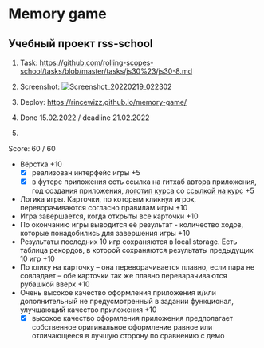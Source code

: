# Memory game
## Учебный проект rss-school

1. Task: https://github.com/rolling-scopes-school/tasks/blob/master/tasks/js30%23/js30-8.md
2. Screenshot:
![Screenshot_20220219_022302](https://user-images.githubusercontent.com/95530503/154773989-a974c942-a559-4d67-bedb-45f0ce57621f.png)

3. Deploy: https://rincewizz.github.io/memory-game/
4. Done 15.02.2022 / deadline 21.02.2022
5. 
Score: 60 / 60
- Вёрстка +10
  - [x] реализован интерфейс игры +5
  - [x] в футере приложения есть ссылка на гитхаб автора приложения, год создания приложения, [логотип курса](https://rs.school/images/rs_school_js.svg) со [ссылкой на курс](https://rs.school/js-stage0/) +5
- Логика игры. Карточки, по которым кликнул игрок, переворачиваются согласно правилам игры +10
- Игра завершается, когда открыты все карточки +10
- По окончанию игры выводится её результат - количество ходов, которые понадобились для завершения игры +10  
- Результаты последних 10 игр сохраняются в local storage. Есть таблица рекордов, в которой сохраняются результаты предыдущих 10 игр +10
- По клику на карточку – она переворачивается плавно, если пара не совпадает – обе карточки так же плавно переварачиваются рубашкой вверх +10
- Очень высокое качество оформления приложения и/или дополнительный не предусмотренный в задании функционал, улучшающий качество приложения +10
  - [x] высокое качество оформления приложения предполагает собственное оригинальное оформление равное или отличающееся в лучшую сторону по сравнению с демо
